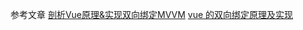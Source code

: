 


参考文章
[剖析Vue原理&实现双向绑定MVVM](https://segmentfault.com/a/1190000006599500)
[vue 的双向绑定原理及实现](https://juejin.im/entry/5923973da22b9d005893805a)
